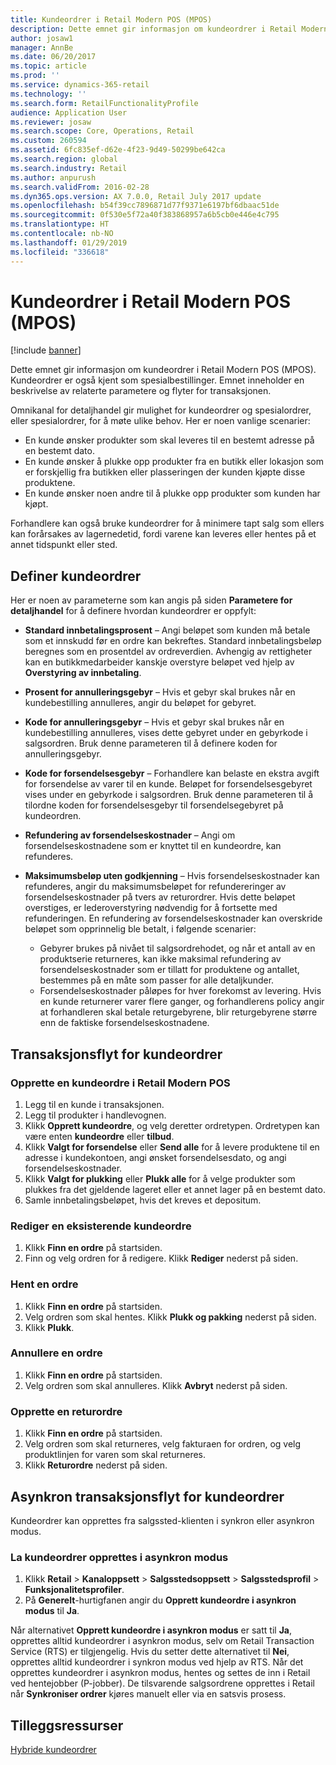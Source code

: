 ```yaml
---
title: Kundeordrer i Retail Modern POS (MPOS)
description: Dette emnet gir informasjon om kundeordrer i Retail Modern POS (MPOS). Kundeordrer er også kjent som spesialbestillinger. Emnet inneholder en beskrivelse av relaterte parametere og flyter for transaksjonen.
author: josaw1
manager: AnnBe
ms.date: 06/20/2017
ms.topic: article
ms.prod: ''
ms.service: dynamics-365-retail
ms.technology: ''
ms.search.form: RetailFunctionalityProfile
audience: Application User
ms.reviewer: josaw
ms.search.scope: Core, Operations, Retail
ms.custom: 260594
ms.assetid: 6fc835ef-d62e-4f23-9d49-50299be642ca
ms.search.region: global
ms.search.industry: Retail
ms.author: anpurush
ms.search.validFrom: 2016-02-28
ms.dyn365.ops.version: AX 7.0.0, Retail July 2017 update
ms.openlocfilehash: b54f39cc7896871d77f9371e6197bf6dbaac51de
ms.sourcegitcommit: 0f530e5f72a40f383868957a6b5cb0e446e4c795
ms.translationtype: HT
ms.contentlocale: nb-NO
ms.lasthandoff: 01/29/2019
ms.locfileid: "336618"
---
```

# <a name="customer-orders-in-retail-modern-pos-mpos"></a>Kundeordrer i Retail Modern POS (MPOS)

[!include [banner](includes/banner.md)]

Dette emnet gir informasjon om kundeordrer i Retail Modern POS (MPOS). Kundeordrer er også kjent som spesialbestillinger. Emnet inneholder en beskrivelse av relaterte parametere og flyter for transaksjonen.

Omnikanal for detaljhandel gir mulighet for kundeordrer og spesialordrer, eller spesialordrer, for å møte ulike behov. Her er noen vanlige scenarier:

- En kunde ønsker produkter som skal leveres til en bestemt adresse på en bestemt dato.
- En kunde ønsker å plukke opp produkter fra en butikk eller lokasjon som er forskjellig fra butikken eller plasseringen der kunden kjøpte disse produktene.
- En kunde ønsker noen andre til å plukke opp produkter som kunden har kjøpt.

Forhandlere kan også bruke kundeordrer for å minimere tapt salg som ellers kan forårsakes av lagernedetid, fordi varene kan leveres eller hentes på et annet tidspunkt eller sted.

## <a name="set-up-customer-orders"></a>Definer kundeordrer

Her er noen av parameterne som kan angis på siden **Parametere for detaljhandel** for å definere hvordan kundeordrer er oppfylt:

- **Standard innbetalingsprosent** – Angi beløpet som kunden må betale som et innskudd før en ordre kan bekreftes. Standard innbetalingsbeløp beregnes som en prosentdel av ordreverdien. Avhengig av rettigheter kan en butikkmedarbeider kanskje overstyre beløpet ved hjelp av **Overstyring av innbetaling**.
- **Prosent for annulleringsgebyr** – Hvis et gebyr skal brukes når en kundebestilling annulleres, angir du beløpet for gebyret.
- **Kode for annulleringsgebyr** – Hvis et gebyr skal brukes når en kundebestilling annulleres, vises dette gebyret under en gebyrkode i salgsordren. Bruk denne parameteren til å definere koden for annulleringsgebyr.
- **Kode for forsendelsesgebyr** – Forhandlere kan belaste en ekstra avgift for forsendelse av varer til en kunde. Beløpet for forsendelsesgebyret vises under en gebyrkode i salgsordren. Bruk denne parameteren til å tilordne koden for forsendelsesgebyr til forsendelsegebyret på kundeordren.
- **Refundering av forsendelseskostnader** – Angi om forsendelseskostnadene som er knyttet til en kundeordre, kan refunderes.
- **Maksimumsbeløp uten godkjenning** – Hvis forsendelseskostnader kan refunderes, angir du maksimumsbeløpet for refundereringer av forsendelseskostnader på tvers av returordrer. Hvis dette beløpet overstiges, er lederoverstyring nødvendig for å fortsette med refunderingen. En refundering av forsendelseskostnader kan overskride beløpet som opprinnelig ble betalt, i følgende scenarier:

    - Gebyrer brukes på nivået til salgsordrehodet, og når et antall av en produktserie returneres, kan ikke maksimal refundering av forsendelseskostnader som er tillatt for produktene og antallet, bestemmes på en måte som passer for alle detaljkunder.
    - Forsendelseskostnader påløpes for hver forekomst av levering. Hvis en kunde returnerer varer flere ganger, og forhandlerens policy angir at forhandleren skal betale returgebyrene, blir returgebyrene større enn de faktiske forsendelseskostnadene.

## <a name="transaction-flow-for-customer-orders"></a>Transaksjonsflyt for kundeordrer

### <a name="create-a-customer-order-in-retail-modern-pos"></a>Opprette en kundeordre i Retail Modern POS

1. Legg til en kunde i transaksjonen.
2. Legg til produkter i handlevognen.
3. Klikk **Opprett kundeordre**, og velg deretter ordretypen. Ordretypen kan være enten **kundeordre** eller **tilbud**.
4. Klikk **Valgt for forsendelse** eller **Send alle** for å levere produktene til en adresse i kundekontoen, angi ønsket forsendelsesdato, og angi forsendelseskostnader.
5. Klikk **Valgt for plukking** eller **Plukk alle** for å velge produkter som plukkes fra det gjeldende lageret eller et annet lager på en bestemt dato.
6. Samle innbetalingsbeløpet, hvis det kreves et depositum.

### <a name="edit-an-existing-customer-order"></a>Rediger en eksisterende kundeordre

1. Klikk **Finn en ordre** på startsiden.
2. Finn og velg ordren for å redigere. Klikk **Rediger** nederst på siden.

### <a name="pick-up-an-order"></a>Hent en ordre

1. Klikk **Finn en ordre** på startsiden.
2. Velg ordren som skal hentes. Klikk **Plukk og pakking** nederst på siden.
3. Klikk **Plukk**.

### <a name="cancel-an-order"></a>Annullere en ordre

1. Klikk **Finn en ordre** på startsiden.
2. Velg ordren som skal annulleres. Klikk **Avbryt** nederst på siden.

### <a name="create-a-return-order"></a>Opprette en returordre

1. Klikk **Finn en ordre** på startsiden.
2. Velg ordren som skal returneres, velg fakturaen for ordren, og velg produktlinjen for varen som skal returneres.
3. Klikk **Returordre** nederst på siden.

## <a name="asynchronous-transaction-flow-for-customer-orders"></a>Asynkron transaksjonsflyt for kundeordrer

Kundeordrer kan opprettes fra salgssted-klienten i synkron eller asynkron modus.

### <a name="enable-customer-orders-to-be-created-in-asynchronous-mode"></a>La kundeordrer opprettes i asynkron modus

1. Klikk **Retail** &gt; **Kanaloppsett** &gt; **Salgsstedsoppsett** &gt; **Salgsstedsprofil** &gt; **Funksjonalitetsprofiler**.
2. På **Generelt**-hurtigfanen angir du **Opprett kundeordre i asynkron modus** til **Ja**.

Når alternativet **Opprett kundeordre i asynkron modus** er satt til **Ja**, opprettes alltid kundeordrer i asynkron modus, selv om Retail Transaction Service (RTS) er tilgjengelig. Hvis du setter dette alternativet til **Nei**, opprettes alltid kundeordrer i synkron modus ved hjelp av RTS. Når det opprettes kundeordrer i asynkron modus, hentes og settes de inn i Retail ved hentejobber (P-jobber). De tilsvarende salgsordrene opprettes i Retail når **Synkroniser ordrer** kjøres manuelt eller via en satsvis prosess.

## <a name="additional-resources"></a>Tilleggsressurser

[Hybride kundeordrer](hybrid-customer-orders.md)
